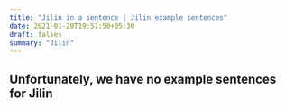 ```yaml
---
title: "Jilin in a sentence | Jilin example sentences"
date: 2021-01-20T19:57:50+05:30
draft: falses
summary: "Jilin"
---
```

## Unfortunately, we have no example sentences for Jilin                 
